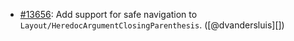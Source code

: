 * [#13656](https://github.com/rubocop/rubocop/pull/13656): Add support for safe navigation to `Layout/HeredocArgumentClosingParenthesis`. ([@dvandersluis][])
